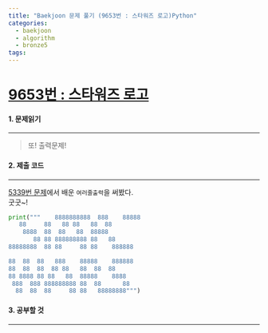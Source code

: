 ```yaml
---
title: "Baekjoon 문제 풀기 (9653번 : 스타워즈 로고)Python"
categories:
  - baekjoon
  - algorithm
  - bronze5
tags:
---
```



# [9653번 : 스타워즈 로고](https://www.acmicpc.net/problem/9653)

#### 1. 문제읽기
---

> 또! 출력문제!  

#### 2. 제출 코드 
---

[5339번 문제](https://kkongkeozzang.github.io/baekjoon/algorithm/bronze/baekjoon-5339/)에서 배운 `여러줄출력`을 써봤다.  
굿굿~!  

```python
print("""    8888888888  888    88888
   88     88   88 88   88  88
    8888  88  88   88  88888
       88 88 888888888 88   88
88888888  88 88     88 88    888888

88  88  88   888    88888    888888
88  88  88  88 88   88  88  88
88 8888 88 88   88  88888    8888
 888  888 888888888 88  88      88
  88  88  88     88 88   88888888""")
```


#### 3. 공부할 것
---
